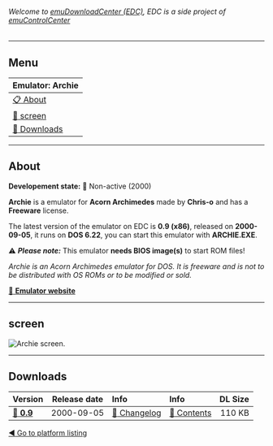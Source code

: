 ###### Welcome to [emuDownloadCenter (EDC)](https://github.com/PhoenixInteractiveNL/emuDownloadCenter/wiki/), EDC is a side project of [emuControlCenter](https://github.com/PhoenixInteractiveNL/emuControlCenter/wiki/)
***
## Menu
| **Emulator: Archie** |
|:---------|
| [:clipboard: About](#about) |
| [:sunrise: screen](#screen) |
| [:floppy_disk: Downloads](#downloads) |
***
## About
**Developement state:** :red_circle: Non-active (2000)

**Archie** is a emulator for **Acorn Archimedes** made by **Chris-o** and has a **Freeware** license.

The latest version of the emulator on EDC is **0.9 (x86)**, released on **2000-09-05**, it runs on **DOS 6.22**, you can start this emulator with **ARCHIE.EXE**.

:warning: _**Please note:**_ This emulator **needs BIOS image(s)** to start ROM files!

_Archie is an Acorn Archimedes emulator for DOS. It is freeware and is not to be distributed with OS ROMs or to be modified or sold._

[:link: **Emulator website**](http://web.archive.org/web/20010812000248/http://www.geocities.com/chris-o/)
***
## screen
![](https://raw.githubusercontent.com/PhoenixInteractiveNL/emuDownloadCenter/master/hooks/archie/emulator_screen_01.jpg "Archie screen.")
***
## Downloads
| Version  | Release date  | Info       | Info       | DL Size    |
|:---------|:-------------:|:-----------|:-----------|-----------:|
| [:floppy_disk: **0.9**](https://github.com/PhoenixInteractiveNL/edc-repo0002/raw/master/archie/0.9.7z) | 2000-09-05 | [:page_facing_up: Changelog](https://github.com/PhoenixInteractiveNL/edc-repo0002/blob/master/archie/0.9_changelog.txt) | [:mag_right: Contents](https://github.com/PhoenixInteractiveNL/edc-repo0002/blob/master/archie/0.9_contents.txt) | 110 KB |

[:arrow_backward: Go to platform listing](https://github.com/PhoenixInteractiveNL/emuDownloadCenter/wiki/EDC-Platform-List)
